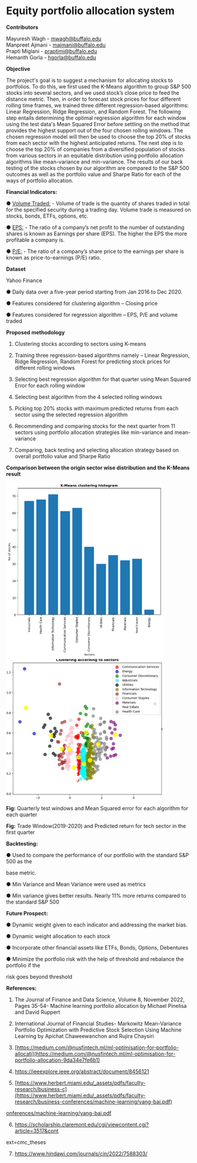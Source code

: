﻿
# Equity portfolio allocation system 

**Contributors** <br />

Mayuresh Wagh - mwagh@buffalo.edu <br />
Manpreet Ajmani - majmani@buffalo.edu <br />
Prapti Miglani - praptimi@buffalo.edu <br />
Hemanth Gorla - hgorla@buffalo.edu <br />


**Objective** <br />

The project's goal is to suggest a mechanism for allocating stocks to portfolios. To do this, we first used the K-Means algorithm to group S&P 500 stocks into several sectors, and we used stock’s close price to feed the distance metric. Then, in order to forecast stock prices for four different rolling time frames, we trained three different regression-based algorithms: Linear Regression, Ridge Regression, and Random Forest. The following step entails determining the optimal regression algorithm for each window using the test data's Mean Squared Error before settling on the method that provides the highest support out of the four chosen rolling windows. The chosen regression model will then be used to choose the top 20% of stocks from each sector with the highest anticipated returns. The next step is to choose the top 20% of companies from a diversified population of stocks from various sectors in an equitable distribution using portfolio allocation algorithms like mean-variance and min-variance. The results of our back testing of the stocks chosen by our algorithm are compared to the S&P 500 outcomes as well as the portfolio value and Sharpe Ratio for each of the ways of portfolio allocation.

**Financial Indicators:**

● <ins>Volume Traded:</ins> - Volume of trade is the quantity of shares traded in total for the specified security during a trading day. Volume trade is measured on stocks, bonds, ETFs, options, etc.

● <ins>EPS:</ins> - The ratio of a company’s net profit to the number of outstanding shares is known as Earnings per share (EPS). The higher the EPS the more profitable a company is.

● <ins>P/E:</ins> - The ratio of a company’s share price to the earnings per share is known as price-to-earnings (P/E) ratio.

**Dataset**

Yahoo Finance

● Daily data over a five-year period starting from Jan 2016 to Dec 2020.

● Features considered for clustering algorithm – Closing price

● Features considered for regression algorithm – EPS, P/E and volume traded


**Proposed methodology**

1. Clustering stocks according to sectors using K-means

2. Training three regression-based algorithms namely – Linear Regression, Ridge Regression, Random Forest for predicting stock prices for different rolling windows

3. Selecting best regression algorithm for that quarter using Mean Squared Error for each rolling window

4. Selecting best algorithm from the 4 selected rolling windows

5. Picking top 20% stocks with maximum predicted returns from each sector using the selected regression algorithm

6. Recommending and comparing stocks for the next quarter from 11 sectors using portfolio allocation strategies like min-variance and mean-variance

7. Comparing, back testing and selecting allocation strategy based on overall portfolio value and Sharpe Ratio



**Comparison between the origin sector wise distribution and the K-Means result**

<img src="https://github.com/mayuresh12345/Equity-portfolio-allocation-system/blob/main/Figs/distribution.jpg" width="425"/> <img src="https://github.com/mayuresh12345/Equity-portfolio-allocation-system/blob/main/Figs/sectorwise_clustering.jpg" width="425"/> 

**Fig:** Quarterly test windows and Mean Squared error for each algorithm for each quarter

**Fig:** Trade Window(2019-2020) and Predicted return for tech sector in the first quarter

**Backtesting:**

● Used to compare the performance of our portfolio with the standard S&P 500 as the

base metric.

● Min Variance and Mean Variance were used as metrics

● Min variance gives better results. Nearly 11% more returns compared to the standard S&P 500


**Future Prospect:**

● Dynamic weight given to each indicator and addressing the market bias.

● Dynamic weight allocation to each stock

● Incorporate other financial assets like ETFs, Bonds, Options, Debentures

● Minimize the portfolio risk with the help of threshold and rebalance the portfolio if the

risk goes beyond threshold


**References:**

1. The Journal of Finance and Data Science, Volume 8, November 2022, Pages 35-54- Machine learning portfolio allocation by Michael Pinelisa and David Ruppert

2. International Journal of Financial Studies- Markowitz Mean-Variance Portfolio Optimization with Predictive Stock Selection Using Machine Learning by Apichat Chaweewanchon and Rujira Chaysiri

3. [https://medium.com/@nusfintech.ml/ml-optimisation-for-portfolio-allocati](https://medium.com/@nusfintech.ml/ml-optimisation-for-portfolio-allocation-9da34e7fe6b1)


4. <https://ieeexplore.ieee.org/abstract/document/8456121>

5. [https://www.herbert.miami.edu/_assets/pdfs/faculty-research/business-c](https://www.herbert.miami.edu/_assets/pdfs/faculty-research/business-conferences/machine-learning/yang-bai.pdf)

[onferences/machine-learning/yang-bai.pdf](https://www.herbert.miami.edu/_assets/pdfs/faculty-research/business-conferences/machine-learning/yang-bai.pdf)

6. https://scholarship.claremont.edu/cgi/viewcontent.cgi?article=3517&cont

ext=cmc\_theses

7. https://www.hindawi.com/journals/cin/2022/7588303/

